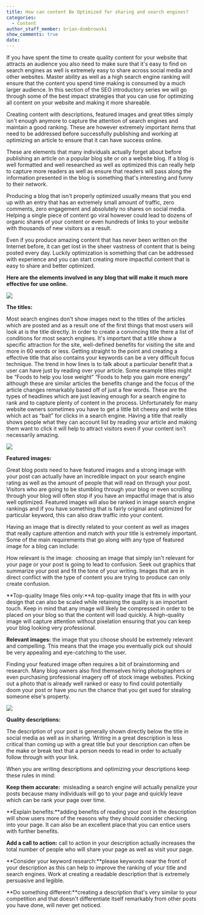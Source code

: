 ```yaml
---
title: How can content Be Optimized for sharing and search engines?
categories:
  - Content
author_staff_member: brian-dombrowski
show_comments: true
date:
---
```



If you have spent the time to create quality content for your website that attracts an audience you also need to make sure that it's easy to find on search engines as well is extremely easy to share across social media and other websites. Master ability as well as a high search engine ranking will ensure that the content you spend time making is consumed by a much larger audience. In this section of the SEO introductory series we will go through some of the best impact strategies that you can use for optimizing all content on your website and making it more shareable.

Creating content with descriptions, featured images and great titles simply isn't enough anymore to capture the attention of search engines and maintain a good ranking. These are however extremely important items that need to be addressed before successfully publishing and working at optimizing an article to ensure that it can have success online.

These are elements that many individuals actually forget about before publishing an article on a popular blog site or on a website blog. If a blog is well formatted and well researched as well as optimized this can really help to capture more readers as well as ensure that readers will pass along the information presented in the blog is something that's interesting and funny to their network.

Producing a blog that isn't properly optimized usually means that you end up with an entry that has an extremely small amount of traffic, zero comments, zero engagement and absolutely no shares on social media. Helping a single piece of content go viral however could lead to dozens of organic shares of your content or even hundreds of links to your website with thousands of new visitors as a result.

Even if you produce amazing content that has never been written on the Internet before, it can get lost in the sheer vastness of content that is being posted every day. Luckily optimization is something that can be addressed with experience and you can start creating more impactful content that is easy to share and better optimized.

**Here are the elements involved in any blog that will make it much more effective for use online.**

![](/uploads/versions/74-titles-30049---x----630-1102x---.png)

**The titles:**

Most search engines don't show images next to the titles of the articles which are posted and as a result one of the first things that most users will look at is the title directly. In order to create a convincing title there a list of conditions for most search engines. It's important that a title show a specific attraction for the site, well-defined benefits for visiting the site and more in 60 words or less. Getting straight to the point and creating a effective title that also contains your keywords can be a very difficult focus technique. The trend in how lines is to talk about a particular benefit that a user can have just by reading over your article. Some example titles might be “Foods to help you lose weight” “Foods to help you gain more energy” although these are similar articles the benefits change and the focus of the article changes remarkably based off of just a few words. These are the types of headlines which are just leaving enough for a search engine to rank and to capture plenty of content in the process. Unfortunately for many website owners sometimes you have to get a little bit cheesy and write titles which act as “bait” for clicks in a search engine. Having a title that really shows people what they can account list by reading your article and making them want to click it will help to attract visitors even if your content isn't necessarily amazing.

![](/uploads/versions/good-camera-ftr---x----1240-775x---.jpg)

**Featured images:**

Great blog posts need to have featured images and a strong image with your post can actually have an incredible impact on your search engine rating as well as the amount of people that will read on through your post. Visitors who are going to be stumbling through your blog or even scrolling through your blog will often stop if you have an impactful image that is also well optimized. Featured images will also be ranked in image search engine rankings and if you have something that is fairly original and optimized for particular keyword, this can also draw traffic into your content.

Having an image that is directly related to your content as well as images that really capture attention and match with your title is extremely important. Some of the main requirements that go along with any type of featured image for a blog can include:

How relevant is the image:&nbsp; choosing an image that simply isn't relevant for your page or your post is going to lead to confusion. Seek out graphics that summarize your post and fit the tone of your writing. Images that are in direct conflict with the type of content you are trying to produce can only create confusion.

**Top-quality Image files only:**A top-quality image that fits in with your design that can also be scaled while retaining the quality is an important touch. Keep in mind that any image will likely be compressed in order to be placed on your blog so that the content will load quickly. A high-quality image will capture attention without pixelation ensuring that you can keep your blog looking very professional.

**Relevant images:** the image that you choose should be extremely relevant and compelling. This means that the image you eventually pick out should be very appealing and eye-catching to the user.

Finding your featured image often requires a bit of brainstorming and research. Many blog owners also find themselves hiring photographers or even purchasing professional imagery off of stock image websites. Picking out a photo that is already well ranked or easy to find could potentially doom your post or have you run the chance that you get sued for stealing someone else's property.

![](/uploads/versions/google-description-search-result---x----600-362x---.jpg)

**Quality descriptions:**

The description of your post is generally shown directly below the title in social media as well as in sharing. Writing in a great description is less critical than coming up with a great title but your description can often be the make or break text that a person needs to read in order to actually follow through with your link.

When you are writing descriptions and optimizing your descriptions keep these rules in mind:

**Keep them accurate:**&nbsp; misleading a search engine will actually penalize your posts because many individuals will go to your page and quickly leave which can be rank your page over time.

**Explain benefits:**adding benefits of reading your post in the description will show users more of the reasons why they should consider checking into your page. It can also be an excellent place that you can entice users with further benefits.

**Add a call to action:** call to action in your description actually increases the total number of people who will share your page as well as visit your page.

**Consider your keyword research:**please keywords near the front of your description as this can help to improve the ranking of your title and search engines. Work at creating a readable description that is extremely persuasive and legible.

**Do something different:**creating a description that's very similar to your competition and that doesn't differentiate itself remarkably from other posts you have done, will never get noticed.